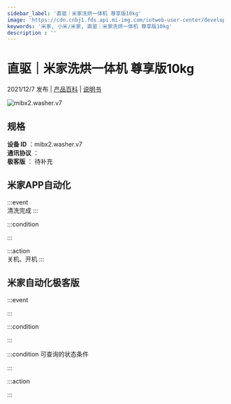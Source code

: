 ```yaml
---
sidebar_label: '直驱｜米家洗烘一体机 尊享版10kg'
image: 'https://cdn.cnbj1.fds.api.mi-img.com/iotweb-user-center/developer_1679067620671lXFqcuwB.png?GalaxyAccessKeyId=AKVGLQWBOVIRQ3XLEW&Expires=9223372036854775807&Signature=AbvSYmnw7vkgtO4nlRgDIaeyCpA='
keywords: '米家, 小米/米家, 直驱｜米家洗烘一体机 尊享版10kg'
description : ''
---
```

# 直驱｜米家洗烘一体机 尊享版10kg

2021/12/7 发布 | [产品百科](https://home.mi.com/webapp/content/baike/product/index.html?model=mibx2.washer.v7/) | [说明书](https://home.mi.com/views/introduction.html?model=mibx2.washer.v7&region=cn)

![mibx2.washer.v7](https://cdn.cnbj1.fds.api.mi-img.com/iotweb-user-center/developer_1679067620671lXFqcuwB.png?GalaxyAccessKeyId=AKVGLQWBOVIRQ3XLEW&Expires=9223372036854775807&Signature=AbvSYmnw7vkgtO4nlRgDIaeyCpA=)

## 规格  
> 
**设备 ID** ：mibx2.washer.v7  
**通讯协议** ：  
**极客版**  ： 待补充 


## 米家APP自动化  

:::event  
清洗完成
:::

:::condition  

:::

:::action   
关机、开机
:::

## 米家自动化极客版  

:::event  

:::

:::condition  

:::

:::condition 可查询的状态条件  

:::

:::action  

:::

        
